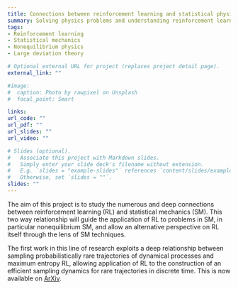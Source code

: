 ```yaml
---
title: Connections between reinforcement learning and statistical physics
summary: Solving physics problems and understanding reinforcement learning.
tags:
- Reinforcement learning
- Statistical mechanics
- Nonequilibrium physics
- Large deviation theory

# Optional external URL for project (replaces project detail page).
external_link: ""

#image:
#  caption: Photo by rawpixel on Unsplash
#  focal_point: Smart

links:
url_code: ""
url_pdf: ""
url_slides: ""
url_video: ""

# Slides (optional).
#   Associate this project with Markdown slides.
#   Simply enter your slide deck's filename without extension.
#   E.g. `slides = "example-slides"` references `content/slides/example-slides.md`.
#   Otherwise, set `slides = ""`.
slides: ""
---
```


The aim of this project is to study the numerous and deep connections between reinforcement learning (RL) and statistical mechanics (SM). This two way relationship will guide the application of RL to problems in SM, in particular nonequilibrium SM, and allow an alternative perspective on RL itself through the lens of SM techniques.

The first work in this line of research exploits a deep relationship between sampling probabilistically rare trajectories of dynamical processes and maximum entropy RL, allowing application of RL to the construction of an efficient sampling dynamics for rare trajectories in discrete time. This is now available on [ArXiv](https://arxiv.org/abs/2005.12890).